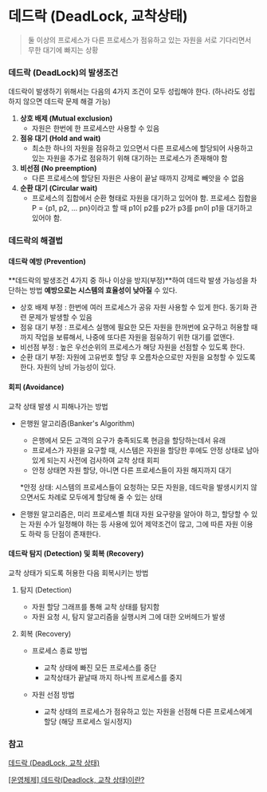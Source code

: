 # 데드락 (DeadLock, 교착상태)

> 둘 이상의 프로세스가 다른 프로세스가 점유하고 있는 자원을 서로 기다리면서 무한 대기에 빠지는 상황



### 데드락 (DeadLock)의 발생조건

데드락이 발생하기 위해서는 다음의 4가지 조건이 모두 성립해야 한다. (하나라도 성립하지 않으면 데드락 문제 해결 가능)

1. **상호 배제 (Mutual exclusion)**
   - 자원은 한번에 한 프로세스만 사용할 수 있음
2. **점유 대기 (Hold and wait)**
   - 최소한 하나의 자원을 점유하고 있으면서 다른 프로세스에 할당되어 사용하고 있는 자원을 추가로 점유하기 위해 대기하는 프로세스가 존재해야 함
3. **비선점 (No preemption)**
   - 다른 프로세스에 할당된 자원은 사용이 끝날 때까지 강제로 빼앗을 수 없음
4. **순환 대기 (Circular wait)**
   - 프로세스의 집합에서 순환 형태로 자원을 대기하고 있어야 함. 프로세스 집합을 P = {p1, p2, ... pn}이라고 할 때 p1이 p2를 p2가 p3를 pn이 p1을 대기하고 있어야 함.



### 데드락의 해결법

#### 데드락 예방 (Prevention)

**데드락의 발생조건 4가지 중 하나 이상을 방지(부정)**하여 데드락 발생 가능성을 차단하는 방법
**예방으로는 시스템의 효율성이 낮아질** 수 있다.

- 상호 배제 부정 : 한번에 여러 프로세스가 공유 자원 사용할 수 있게 한다. 동기화 관련 문제가 발생할 수 있음
- 점유 대기 부정 : 프로세스 실행에 필요한 모든 자원을 한꺼번에 요구하고 허용할 때까지 작업을 보류해서, 나중에 또다른 자원을 점유하기 위한 대기를 없앤다.
- 비선점 부정 : 높은 우선순위의 프로세스가 해당 자원을 선점할 수 있도록 한다.
- 순환 대기 부정: 자원에 고유번호 할당 후 오름차순으로만 자원을 요청할 수 있도록 한다. 자원의 낭비 가능성이 있다.



#### 회피 (Avoidance)
교착 상태 발생 시 피해나가는 방법

- 은행원 알고리즘(Banker's Algorithm)

  - 은행에서 모든 고객의 요구가 충족되도록 현금을 할당하는데서 유래
  - 프로세스가 자원을 요구할 때, 시스템은 자원을 할당한 후에도 안정 상태로 남아있게 되는지 사전에 검사하여 교착 상태 회피
  - 안정 상태면 자원 할당, 아니면 다른 프로세스들이 자원 해지까지 대기

  *안정 상태: 시스템의 프로세스들이 요청하는 모든 자원을, 데드락을 발생시키지 않으면서도 차례로 모두에게 할당해 줄 수 있는 상태

- 은행원 알고리즘은, 미리 프로세스별 최대 자원 요구량을 알아야 하고, 할당할 수 있는 자원 수가 일정해야 하는 등 사용에 있어 제약조건이 많고, 그에 따른 자원 이용도 하락 등 단점이 존재한다.

  

#### 데드락 탐지 (Detection) 및 회복 (Recovery)

교착 상태가 되도록 허용한 다음 회복시키는 방법

1. 탐지 (Detection)

   - 자원 할당 그래프를 통해 교착 상태를 탐지함
   - 자원 요청 시, 탐지 알고리즘을 실행시켜 그에 대한 오버헤드가 발생

2. 회복 (Recovery)

   - 프로세스 종료 방법

     - 교착 상태에 빠진 모든 프로세스를 중단 
     - 교착상태가 끝날때 까지 하나씩 프로세스를 중지

   - 자원 선점 방법

     - 교착 상태의 프로세스가 점유하고 있는 자원을 선점해 다른 프로세스에게 할당 (해당 프로세스 일시정지)

     

### 참고

[데드락 (DeadLock, 교착 상태)](https://gyoogle.dev/blog/computer-science/operating-system/DeadLock.html)

[[운영체제] 데드락(Deadlock, 교착 상태)이란?](https://chanhuiseok.github.io/posts/cs-2/)
